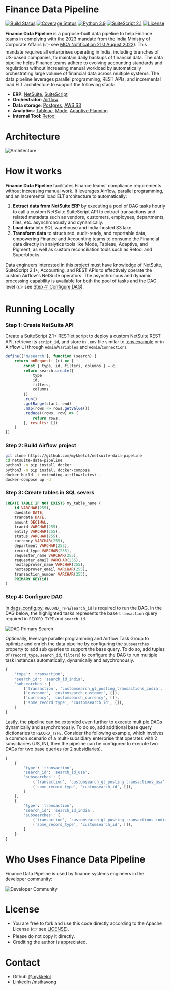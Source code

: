 # Finance Data Pipeline

[![Build Status](https://img.shields.io/badge/build-passing-brightgreen.svg)](https://travis-ci.org/mykkelol/netsuite-data-pipeline) [![Coverage Status](https://img.shields.io/badge/coverage-100%25-brightgreen.svg)](https://coveralls.io/github/mykkelol/netsuite-data-pipeline?branch=main) [![Python 3.9](https://img.shields.io/badge/python-3.9-blue.svg)](https://www.python.org/downloads/release/python-390/) [![SuiteScript 2.1](https://img.shields.io/badge/suitescript-2.1-blue.svg)](https://docs.oracle.com/en/cloud/saas/netsuite/ns-online-help/chapter_156042690639.html#SuiteScript-2.1) [![License](https://img.shields.io/badge/License-apache-fuchsia.svg)](./LICENSE)

**Finance Data Pipeline** is a purpose-built data pipeline to help Finance teams in complying with the 2023 mandate from the India Ministry of Corporate Affairs (👉 see [MCA Notification 21st August 2022](https://resource.cdn.icai.org/71244clcgc160822.pdf)). This mandate requires all enterprises operating in India, including branches of US-based companies, to maintain daily backups of financial data. The data pipeline helps Finance teams adhere to evolving accounting standards and regulations without increasing manual workload by automatically orchestrating large volume of financial data across multiple systems. The data pipeline leverages parallel programming, REST APIs, and incremental load ELT architecture to support the following stack:

- **ERP**: [NetSuite](https://www.netsuite.com/), [SuiteScript](https://docs.oracle.com/en/cloud/saas/netsuite/ns-online-help/section_4387799403.html#SuiteScript-2.x-RESTlet-Script-Type)
- **Orchestrator**: [Airflow](https://airflow.apache.org/)
- **Data storage**: [Postgres](https://www.postgresql.org/), [AWS S3](https://aws.amazon.com/s3/)
- **Analytics**: [Tableau](https://help.tableau.com/current/pro/desktop/en-us/examples_postgresql.htm), [Mode](https://mode.com/integrations/postgresql), [Adaptive Planning](https://hightouch.com/integrations/postgresql-to-workday-adaptive-planning)
- **Internal Tool**: [Retool](https://docs.retool.com/data-sources/quickstarts/database/postgresql)

# Architecture

![Architecture](./images/architecture.png)

# How it works

**Finance Data Pipeline** facilitates Finance teams' compliance requirements without increasing manual work. It leverages Airflow, parallel programming, and an incremental load ELT architecture to automatically:

1. **Extract data from NetSuite ERP** by executing a pool of DAG tasks hourly to call a custom NetSuite SuiteScript API to extract transactions and related metadata such as vendors, customers, employees, departments, files, etc. asynchronously and dynamically.
2. **Load data** into SQL warehouse and India-hosted S3 lake.
3. **Transform data** to structured, audit-ready, and reportable data, empowering Finance and Accounting teams to consume the Financial data directly in analytics tools like Mode, Tableau, Adaptive, and Pigment, as well as custom reconciliation tools such as Retool and Superblocks.

Data engineers interested in this project must have knowledge of NetSuite, SuiteScript 2.1+, Accounting, and REST APIs to effectively operate the custom Airflow's NetSuite operators. The asynchronous and dynamic processing capability is available for both the pool of tasks and the DAG level (👉 see [Step 4: Configure DAG](#step-4-configure-dag)).

# Running Locally

### Step 1: Create NetSuite API

Create a SuiteScript 2.1+ RESTlet script to deploy a custom NetSuite REST API, retrieve its `script_id`, and store in `.env` file similar to [.env.example](./.env.example) or in Airflow UI through `Admin`/`Variables` and `Admin`/`Connections`

```JavaScript
define(['N/search'], function (search) {
    return onRequest: (c) => {
        const { type, id, filters, columns } = c;
        return search.create({
            type
            id,
            filters,
            columns
        })
        .run()
        .getRange(start, end)
        .map(rows => rows.getValue())
        .reduce((rows, row) => {
            return rows;
        }, results: [])
    }
})
```

### Step 2: Build Airflow project

```bash
git clone https://github.com/mykkelol/netsuite-data-pipeline
cd netsuite-data-pipeline
python3 -m pip install docker
python3 -m pip install docker-compose
docker build -t extending-airflow:latest .
docker-compose up -d
```

### Step 3: Create tables in SQL severs

```sql
CREATE TABLE IF NOT EXISTS my_table_name (
    id VARCHAR(255),
    duedate DATE,
    trandate DATE,
    amount DECIMAL,
    tranid VARCHAR(255),
    entity VARCHAR(255),
    status VARCHAR(255),
    currency VARCHAR(255),
    department VARCHAR(255),
    record_type VARCHAR(255),
    requester_name VARCHAR(255),
    requester_email VARCHAR(255),
    nextapprover_name VARCHAR(255),
    nextapprover_email VARCHAR(255),
    transaction_number VARCHAR(255),
    PRIMARY KEY(id)
)
```

### Step 4: Configure DAG

In [dags_config.py](./dags/dags_config.py), `RECORD_TYPE`/`search_id` is required to run the DAG. In the DAG below, the highlighted tasks represents the base `transaction` query required in `RECORD_TYPE` and `search_id`.

![DAG Primary Search](./images/dag_primary_search.png)

Optionally, leverage parallel programming and Airflow Task Group to optimize and enrich the data pipeline by configuring the `subsearches` property to add sub queries to support the base query. To do so, add tuples of (`record_type`, `search_id`, `filters`) to configure the DAG to run multiple task instances automatically, dynamically and asychronously.

```python
{
    'type': 'transaction',
    'search_id': 'search_id_india',
    'subsearches': [
        ('transaction', 'customsearch_gl_posting_transactions_india', []),
        ('customer', 'customsearch_customer', []),
        ('currency', 'customsearch_currency', []),
        ('some_record_type', 'customsearch_id', []),
    ]
}
```

Lastly, the pipeline can be extended even further to execute multiple DAGs dynamically and asynchronously. To do so, add additional base query dictionaries to `RECORD_TYPE`. Consider the following example, which involves a common scenario of a multi-subsidiary enterprise that operates with 2 subsidiaries (US, IN), then the pipeline can be configured to execute two DAGs for two base queries (or 2 subsidiaries).

```python
[
    {
        'type': 'transaction',
        'search_id': 'search_id_usa',
        'subsearches': [
            ('transaction', 'customsearch_gl_posting_transactions_usa', []),
            ('some_record_type', 'customsearch_id', []),
        ]
    },
    {
        'type': 'transaction',
        'search_id': 'search_id_india',
        'subsearches': [
            ('transaction', 'customsearch_gl_posting_transactions_india', []),
            ('some_record_type', 'customsearch_id', []),
        ]
    }
]
```

# Who Uses Finance Data Pipeline

Finance Data Pipeline is used by finance systems engineers in the developer community:

![Developer Community](./images/logos.png)

# License

- You are free to fork and use this code directly according to the Apache License (👉 see [LICENSE](./LICENSE)).
- Please do not copy it directly.
- Crediting the author is appreciated.

# Contact

- Github [@mykkelol](https://github.com/mykkelol)
- LinkedIn [/msihavong](https://linkedin.com/in/msihavong)
